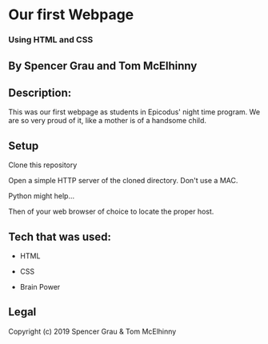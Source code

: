 # Our first Webpage
### Using HTML and CSS

## By Spencer Grau and Tom McElhinny

## Description:
This was our first webpage as students in Epicodus' night time program. We are so very proud of it, like a mother is of a handsome child.

## Setup
Clone this repository

Open a simple HTTP server of the cloned directory. Don't use a MAC.

Python might help...

Then of your web browser of choice to locate the proper host.

## Tech that was used:

* HTML

* CSS

* Brain Power

## Legal

Copyright (c) 2019 Spencer Grau & Tom McElhinny
